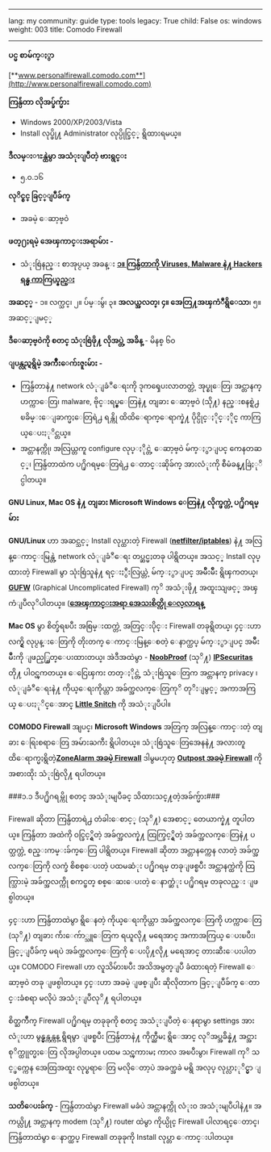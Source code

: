 

---

lang: my
community: guide
type: tools
legacy: True
child: False
os: windows
weight: 003
title: Comodo Firewall

---

**ပင္မ စာမ်က္ႏွာ**

[**www.personalfirewall.comodo.com**](http://www.personalfirewall.comodo.com)

**ကြန္ပ်ဴတာ လိုအပ္ခ်က္မ်ား**

- Windows 2000/XP/2003/Vista
- Install လုပ္ဖို႔ Administrator လုပ္ပိုင္ခြင့္ ရွိထားရမယ္။

**ဒီလမ္းၫႊန္ထဲမွာ အသံုးျပဳတဲ့ ဗားရွင္း**

- ၅.၀.၁၆

**လုိင္စင္ ခြင့္ျပဳခ်က္**

- အခမဲ့ ေဆာ့ဗ္ဝဲ

**ဖတ္႐ႈရမဲ့ အေၾကာင္းအရာမ်ား -**

- သံုးစြဲနည္း စာအုပ္ငယ္ အခန္း [**၁။ ကြန္ပ်ဴတာကို Viruses, Malware နဲ႔ Hackers ရန္မွ ကာကြယ္နည္း**](/my/chapter-1)

**အဆင့္** - ၁။ လက္သင္၊ ၂။ ပ်မ္းမွ်၊ ၃။ **အလယ္အလတ္၊ ၄။ အေတြ႔အၾကံဳရွိေသာ**၊ ၅။ အဆင့္ျမင့္

**ဒီေဆာ့ဗ္၀ဲကို စတင္ သံုးစြဲဖို႔ လိုအပ္တဲ့ အခ်ိန္** - မိနစ္ ၆၀

**ျပန္လည္ရရွိမဲ့ အက်ိဳးေက်းဇူးမ်ား -**

- ကြန္ပ်ဴတာနဲ႔ network လံုျခံဳေရးကို ဒုကၡေပးလာတတ္တဲ့ အုပ္စုေတြ၊ အင္တာနက္ ဟက္ကာေတြ၊ malware, ဗိုင္းရပ္စ္ေတြနဲ႔ တျခား ေဆာ့ဗ္ဝဲ (သို႔) နည္းစနစ္ရဲ႕ ၿခိမ္းေျခာက္မႈေတြရဲ႕ ရန္ကို ထိထိေရာက္ေရာက္နဲ႔ ပိုင္ပိုင္ႏိုင္ႏိုင္ ကာကြယ္ေပးႏုိင္တယ္။
- အင္တာနက္ကို၊ အလြယ္တကူ configure လုပ္ႏိုင္တဲ့ ေဆာ့ဗ္ဝဲ မ်က္ႏွာျပင္ ကေနတဆင့္၊ ကြန္ပ်ဴတာထဲက ပ႐ိုဂရမ္ေတြရဲ႕ ေတာင္းဆိုခ်က္ အားလံုးကို စီမံခန္႔ခြဲႏုိင္ပါတယ္။

**GNU Linux, Mac OS နဲ႔ တျခား Microsoft Windows ေတြနဲ႔ လိုက္ဖက္တဲ့ ပ႐ိုဂရမ္မ်ား**

**GNU/Linux** ဟာ အဆင္သင့္ Install လုပ္ထားတဲ့ Firewall ([**netfilter/iptables**](http://www.netfilter.org/)) နဲ႔ အလြန္ေကာင္းမြန္တဲ့ network လံုျခံဳေရး တပ္ဆင္မႈတခု ပါရွိတယ္။ အသင့္ Install လုပ္ထားတဲ့ Firewall မွာ သုံးစြဲသူနဲ႔ ရင္းႏွီးလြယ္တဲ့ မ်က္ႏွာျပင္ အမ်ဳိးမ်ဳိး ရွိၾကတယ္၊ [**GUFW**](https://help.ubuntu.com/community/Gufw) (Graphical Uncomplicated Firewall) ကုိ အသံုးဖို႔ အထူးသျဖင့္ အၾကံျပဳလုိပါတယ္။ ([**အေၾကာင္းအရာ အေသးစိတ္ကို ေလ့လာရန္**](http://blog.bodhizazen.net/linux/firewall-ubuntu-gufw/)

**Mac OS** မွာ စိတ္ခ်ရၿပီး အစြမ္းထက္တဲ့ အတြင္းပိုင္း Firewall တခုရွိတယ္၊ ၄င္းဟာ လက္ရွိ လုပ္ငန္းေတြကို တိုးတက္ ေကာင္းမြန္ေစတဲ့ ေနာက္ထပ္ မ်က္ႏွာျပင္ အမ်ဳိးမ်ဳိးကို ျဖည့္စြတ္ေပးထားတယ္၊ အဲဒီအထဲမွာ - [**NoobProof**](http://www.hanynet.com/noobproof/) (သုိ႔) [**IPSecuritas**](http://www.lobotomo.com/products/IPSecuritas/) တို႔ ပါဝင္ၾကတယ္။ ေငြေၾကး တတ္ႏိုင္တဲ့ သံုးစြဲသူေတြက အင္တာနက္ privacy ၊ လံုျခံဳေရးနဲ႔ ကိုယ္ေရးကိုယ္တာ အခ်က္အလက္ေတြကုိ တုိးျမွင့္ အကာအကြယ္ ေပးႏုိင္ေအာင္ [**Little Snitch**](http://www.obdev.at/products/littlesnitch/index.html) ကို အသံုးျပဳပါ။

**COMODO Firewall** အျပင္၊ **Microsoft Windows** အတြက္ အလြန္ေကာင္းတဲ့ တျခား ေရြးစရာေတြ အမ်ားႀကီး ရွိပါတယ္။ သံုးစြဲသူေတြအေနနဲ႔ အလားတူ ထိေရာက္မႈရွိတဲ့[**ZoneAlarm အခမဲ့ Firewall**](http://www.zonealarm.com/security/en-us/zonealarm-pc-security-free-firewall.htm) ဒါမွမဟုတ္ [**Outpost အခမဲ့ Firewall**](http://free.agnitum.com/) ကို အစားထိုး သံုးစြဲလို႔ ရပါတယ္။

###၁.၁ ဒီပ႐ိုဂရမ္ကို စတင္ အသံုးမျပဳခင္ သိထားသင္႔တဲ့အခ်က္မ်ား###

Firewall ဆိုတာ ကြန္ပ်ဴတာရဲ႕ တံခါးေစာင့္ (သုိ႔) အေစာင့္ တေယာက္နဲ႔ တူပါတယ္။ ကြန္ပ်ဴတာ အထဲကို ဝင္ခြင့္ရွိတဲ့ အခ်က္အလက္နဲ႔ ထြက္ခြင့္ရွိတဲ့ အခ်က္အလက္ေတြနဲ႔ ပတ္သက္တဲ့ စည္းကမ္းခ်က္ေတြ ပါရွိတယ္။ Firewall ဆိုတာ အင္တာနက္ကေန လာတဲ့ အခ်က္အလက္ေတြကို လက္ခံ စိစစ္ေပးတဲ့ ပထမဆံုး ပ႐ိုဂရမ္ တခုျဖစ္ၿပီး အင္တာနက္ထဲကို ထြက္သြားမဲ့ အခ်က္အလက္ကို စကင္ဖတ္ စစ္ေဆးေပးတဲ့ ေနာက္ဆံုး ပ႐ိုဂရမ္ တခုလည္း ျဖစ္ပါတယ္။

၄င္းဟာ ကြန္ပ်ဴတာထဲမွာ ရွိေနတဲ့ ကိုယ္ေရးကိုယ္တာ အခ်က္အလက္ေတြကို ဟက္ကာေတြ (သုိ႔) တျခား က်ဴးေက်ာ္သူေတြက ရယူလို႔ မရေအာင္ အကာအကြယ္ ေပးၿပီး၊ ခြင့္ျပဳခ်က္ မရပဲ အခ်က္အလက္ေတြကို ေပးပို႔လို႔ မရေအာင္ တားဆီးေပးပါတယ္။ COMODO Firewall ဟာ လူသိမ်ားၿပီး အသိအမွတ္ျပဳ ခံထားရတဲ့ Firewall ေဆာ့ဗ္ဝဲ တခု ျဖစ္ပါတယ္။ ၄င္းဟာ အခမဲ့ ျဖစ္ျပီး ဆိုလိုတာက ခြင့္ျပဳခ်က္ ေတာင္းခံစရာ မလိုပဲ အသံုးျပဳလုိ႔ ရပါတယ္။

စိတ္ႀကိဳက္ Firewall ပ႐ိုဂရမ္ တခုခုကို စတင္ အသံုးျပဳတဲ့ ေနရာမွာ settings အားလံုးဟာ မွန္မွန္ကန္ကန္ ရွိရမွာ ျဖစ္ၿပီး ကြန္ပ်ဴတာနဲ႔ ကိုက္ညီမႈ ရွိေအာင္ လုိအပ္အခ်ိန္နဲ႔ အင္အား စုိက္ထုုတ္မႈေတြ လိုအပ္ပါတယ္။ ပထမ သင္ၾကားမႈ ကာလ အၿပီးမွာ၊ Firewall ကုိ သင့္ဖက္ကေန အေထြအထူး လုပ္စရာေတြ မလိုေတာ့ပဲ အခက္အခဲ မရွိ အလုပ္ လုပ္လာႏုိင္မွာ ျဖစ္ပါတယ္။

**သတိေပးခ်က္** - ကြန္ပ်ဴတာထဲမွာ Firewall မခံပဲ အင္တာနက္ကို လံုးဝ အသံုးမျပဳပါနဲ႔။ အကယ္လို႔ အင္တာနက္ modem (သုိ႔) router ထဲမွာ ကိုယ္ပိုင္ Firewall ပါလာရင္ေတာင္၊ ကြန္ပ်ဴတာထဲမွာ ေနာက္ထပ္ Firewall တခုခုကို Install လုပ္တာ ေကာင္းပါတယ္။

